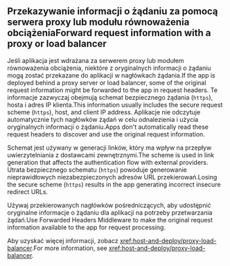 ## <a name="forward-request-information-with-a-proxy-or-load-balancer"></a><span data-ttu-id="4c5e2-101">Przekazywanie informacji o żądaniu za pomocą serwera proxy lub modułu równoważenia obciążenia</span><span class="sxs-lookup"><span data-stu-id="4c5e2-101">Forward request information with a proxy or load balancer</span></span>

<span data-ttu-id="4c5e2-102">Jeśli aplikacja jest wdrażana za serwerem proxy lub modułem równoważenia obciążenia, niektóre z oryginalnych informacji o żądaniu mogą zostać przekazane do aplikacji w nagłówkach żądania.</span><span class="sxs-lookup"><span data-stu-id="4c5e2-102">If the app is deployed behind a proxy server or load balancer, some of the original request information might be forwarded to the app in request headers.</span></span> <span data-ttu-id="4c5e2-103">Te informacje zazwyczaj obejmują schemat bezpiecznego żądania (`https`), hosta i adres IP klienta.</span><span class="sxs-lookup"><span data-stu-id="4c5e2-103">This information usually includes the secure request scheme (`https`), host, and client IP address.</span></span> <span data-ttu-id="4c5e2-104">Aplikacje nie odczytuje automatycznie tych nagłówków żądań w celu odnalezienia i użycia oryginalnych informacji o żądaniu.</span><span class="sxs-lookup"><span data-stu-id="4c5e2-104">Apps don't automatically read these request headers to discover and use the original request information.</span></span>

<span data-ttu-id="4c5e2-105">Schemat jest używany w generacji linków, który ma wpływ na przepływ uwierzytelniania z dostawcami zewnętrznymi.</span><span class="sxs-lookup"><span data-stu-id="4c5e2-105">The scheme is used in link generation that affects the authentication flow with external providers.</span></span> <span data-ttu-id="4c5e2-106">Utrata bezpiecznego schematu (`https`) powoduje generowanie nieprawidłowych niezabezpieczonych adresów URL przekierowań.</span><span class="sxs-lookup"><span data-stu-id="4c5e2-106">Losing the secure scheme (`https`) results in the app generating incorrect insecure redirect URLs.</span></span>

<span data-ttu-id="4c5e2-107">Używaj przekierowanych nagłówków pośredniczących, aby udostępnić oryginalne informacje o żądaniu dla aplikacji na potrzeby przetwarzania żądań.</span><span class="sxs-lookup"><span data-stu-id="4c5e2-107">Use Forwarded Headers Middleware to make the original request information available to the app for request processing.</span></span>

<span data-ttu-id="4c5e2-108">Aby uzyskać więcej informacji, zobacz <xref:host-and-deploy/proxy-load-balancer>.</span><span class="sxs-lookup"><span data-stu-id="4c5e2-108">For more information, see <xref:host-and-deploy/proxy-load-balancer>.</span></span>
